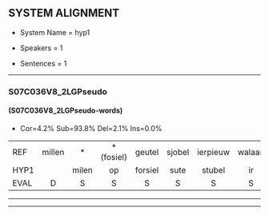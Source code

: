 
## SYSTEM ALIGNMENT

- System Name = hyp1

- Speakers = 1

- Sentences = 1

---

### S07C036V8_2LGPseudo

#### (S07C036V8_2LGPseudo-words)

- Cor=4.2%	Sub=93.8%	Del=2.1%	Ins=0.0%

|  |  |  |  |  |  |  |  |  |  |  |  |  |  |  |  |  |  |  |  |  |  |  |  |  |  |  |  |  |  |  |  |  |  |  |  |  |  |  |  |  |  |  |  |  |  |  |  |  |
|:--- |:---:|:---:|:---:|:---:|:---:|:---:|:---:|:---:|:---:|:---:|:---:|:---:|:---:|:---:|:---:|:---:|:---:|:---:|:---:|:---:|:---:|:---:|:---:|:---:|:---:|:---:|:---:|:---:|:---:|:---:|:---:|:---:|:---:|:---:|:---:|:---:|:---:|:---:|:---:|:---:|:---:|:---:|:---:|:---:|:---:|:---:|:---:|:---:|
| REF | millen | * | *(fosiel) | geutel | sjobel | ierpieuw | walaan | erke | haweel | saarweng | gevicht | eemde | bepoud | orstalk | veten | gefouw | * | * | nizung | fiewon | kneurem | vawaai | strellen*(strelen) | zwieten | foetbans | * | oonste | muider | *(krenken) | schielstaug | prilsood | vloender | milste | * | veurder | kloeien*(vloeien) | kloeien | *(uren) | ulen | orponk | * | schodig | ijpo | menuur | * | spreikje | hiffreeuw | wooien |
| HYP1 |  | milen | op | forsiel | sute | stubel | ir | pi | pala | h | ehk | aweel | sameling | geviechd | eende | bebould | oorstalk | feten | gefal | vuurpanbent | nisun | fibon | knerenvawai | strenen | switen | voetbans | ors | onste | nuder | krenken | hidelta | sbrid | loder | miste | vurda | vlooin | kloeien | luren | llen | ofponk | schon | schodig | epon | min | mder | spspreekjer | hevre | booen |
| EVAL | D | S | S | S | S | S | S | S | S | S | S | S | S | S | S | S | S | S | S | S | S | S | S | S | S | S | S | S | S | S | S | S | S | S | S | S |  | S | S | S | S |  | S | S | S | S | S | S |
---

---
